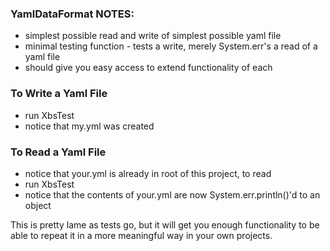 ### YamlDataFormat NOTES:

 * simplest possible read and write of simplest possible yaml file
 * minimal testing function - tests a write, merely System.err's a read of a yaml file
 * should give you easy access to extend functionality of each

### To Write a Yaml File

 * run XbsTest
 * notice that my.yml was created
 
### To Read a Yaml File

 * notice that your.yml is already in root of this project, to read
 * run XbsTest
 * notice that the contents of your.yml are now System.err.println()'d to an object
 
This is pretty lame as tests go, but it will get you enough functionality to be able to repeat it in a more meaningful way in your own projects.